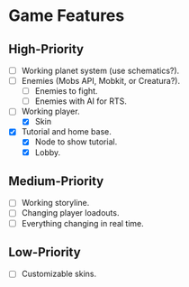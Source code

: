 # Game Features

## High-Priority

- [ ] Working planet system (use schematics?).
- [ ] Enemies (Mobs API, Mobkit, or Creatura?).
  - [ ] Enemies to fight.
  - [ ] Enemies with AI for RTS.
- [ ] Working player.
  - [x] Skin
- [x] Tutorial and home base.
  - [x] Node to show tutorial.
  - [x] Lobby.

## Medium-Priority

- [ ] Working storyline.
- [ ] Changing player loadouts.
- [ ] Everything changing in real time.

## Low-Priority

- [ ] Customizable skins.
